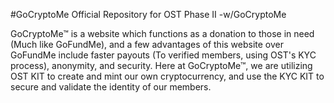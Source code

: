 #GoCryptoMe
Official Repository for OST Phase II -w/GoCryptoMe

GoCryptoMe™ is a website which functions as a donation to those in need (Much like GoFundMe), and a few advantages of this website over GoFundMe include faster payouts (To verified members, using OST's KYC process), anonymity, and security. Here at GoCryptoMe™, we are utilizing OST KIT to create and mint our own cryptocurrency, and use the KYC KIT to secure and validate the identity of our members.
